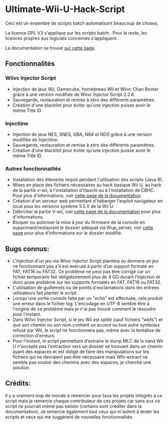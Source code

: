 # Ultimate-Wii-U-Hack-Script

Ceci est un ensemble de scripts batch automatisant beaucoup de choses.

La licence GPL V3 s'applique sur les scripts batch . Pour le reste, les licences propres aux logiciels concernés s'appliquent.

La documentation se trouve <a target="_blank" href="https://github.com/shadow2560/Ultimate-Wii-U-Hack-Script/tree/master/DOC/index.md">sur cette page</a>.

## Fonctionnalités

### Wiivc Injector Script

* Injection de jeux Wii, Gamecube, homebrews Wii et Wiivc Chan Booter grâce à une version modifiée de Wiivc Injector Script 2.2.6.
* Sauvegarde, restauration et remise à zéro des différents paramètres.
* Création d'une blacklist pour éviter qu'une injection puisse avoir le même Title ID.
### Injectiine

* Injection de jeux NES, SNES, GBA, N64 et NDS grâce à une version modifiée de Injectiine.
* Sauvegarde, restauration et remise à zéro des différents paramètres.
* Création d'une blacklist pour éviter qu'une injection puisse avoir le même Title ID.

### Autres fonctionnalités

* Installation des éléments requis pendant l'utilisation des scripts (Java 8).
* Mises en place des fichiers nécessaires au hack basique Wii U, au hack de la partie v-wii, à l'installation d'Haxchi ou à l'installation de CBHC. Pour plus d'informations, voir <a target="_blank" href="https://github.com/shadow2560/Ultimate-Wii-U-Hack-Script/tree/master/DOC/files/sd_prepare.md">cette page de la documentation</a>.
* Création d'un serveur web permettant d'héberger l'exploit navigateur en local pour les versions système 5.5.X de la Wii U.
* Débricker la partie V-wii, voir <a target="_blank" href="https://github.com/shadow2560/Ultimate-Wii-U-Hack-Script/tree/master/DOC/files/unbrick_v-wii.md">cette page de la documentation</a> pour plus d'informations.
* Bloquer ou autoriser la mise à jour du firmware de la console en supprimant/restaurant le dossier adéquat via Wup_server, voir <a target="_new" href="http://nintendo-wii.logic-sunrise.com/dossiers-et-tutoriaux-950209-wii-u-bloquer-les-mises-a-jour-de-votre-wii-u-sans-dns-et-sans-spoof.html">cette page</a> pour plus d'informations sur le dossier modifié.

## Bugs connus:

* L'injection d'un jeu via Wiivc Injector Script plantera ou donnera un jeu ne fonctionnant pas s'il est exécuté à partir d'un support formaté en FAT, FAT16 ou FAT32. Ce problème ne peut pas être corrigé car un fichier temporaire fait obligatoirement plus de 4 GO durant l'injection et donc pose problème sur les supports formatés en FAT, FAT16 ou FAT32.
* L'utilisation de guillemets ou de points d'exclamations dans les entrées utilisateurs fait planter le script.
* Lorsqu'une sortie console faite par un "echo" est effectuée, cela produit une erreur dans le fichier log. L'encodage en UTF-8 semble être à l'origine de ce problème mais je n'ai pas trouvé comment le résoudre pour l'instant.
* Dans Wiivc Injector Script, si le jeu Wii est splité (sauf fichiers "wbfs") et que son chemin ou son nom contient un accent ou tout autre symboles refusé par Wit, le script ne fonctionnera pas, même avec la tentative de correction d'erreurs.
* Pour l'instant, le script permettant d'extraire le dump MLC de la nand Wii U n'accepte pas l'extraction vers un dossier se trouvant dans un chemin ayant des espaces et est obligé de faire des manipulations sur les fichiers qui ne devraient pas être nécessaire mais Wfs-extract ne semble pas vouloir des chemins avec des espaces, je cherche une solution.

## Crédits:

Il y a vraiment trop de monde à remercier pour tous les projets intégrés à ce script mais je remercie chaque contributeur de ces projets car sans eux ce script ne pourrait même pas exister (certains sont créditer dans la documentation). Je remercie également tout ceux qui m'aident à tester les scripts et ceux qui me suggèrent de nouvelles fonctionnalités.